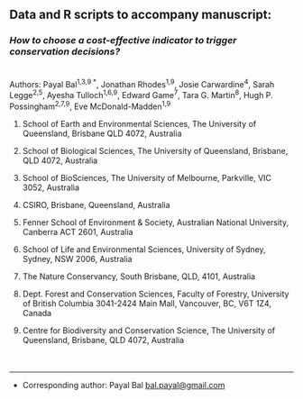 ## Data and R scripts to accompany manuscript: 
### ***How to choose a cost-effective indicator to trigger conservation decisions?***<br><br>
 
Authors: Payal Bal<sup>1,3,9 *</sup>, Jonathan Rhodes<sup>1,9</sup>, Josie Carwardine<sup>4</sup>, Sarah Legge<sup>2,5</sup>, Ayesha Tulloch<sup>1,6,9</sup>, Edward Game<sup>7</sup>, Tara G. Martin<sup>8</sup>, Hugh P. Possingham<sup>2,7,9</sup>, Eve McDonald-Madden<sup>1,9</sup>


1. School of Earth and Environmental Sciences, The University of Queensland, Brisbane QLD 4072, Australia<br>

2. School of Biological Sciences, The University of Queensland, Brisbane, QLD 4072, Australia<br>

3. School of BioSciences, The University of Melbourne, Parkville, VIC 3052, Australia<br>

4. CSIRO, Brisbane, Queensland, Australia<br>

5. Fenner School of Environment & Society, Australian National University, Canberra ACT 2601, Australia<br>

6. School of Life and Environmental Sciences, University of Sydney, Sydney, NSW 2006, Australia<br>

7. The Nature Conservancy, South Brisbane, QLD, 4101, Australia<br>

8. Dept. Forest and Conservation Sciences, Faculty of Forestry, University of British Columbia 3041-2424 Main Mall, Vancouver, BC, V6T 1Z4, Canada<br>

9. Centre for Biodiversity and Conservation Science, The University of Queensland, Brisbane, QLD 4072, Australia<br><br><br>


-----------------------------------------------------------
* Corresponding author: Payal Bal bal.payal@gmail.com <br>

